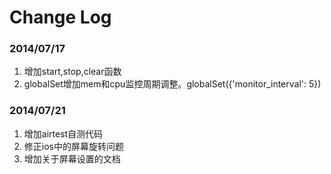 Change Log
=================

### 2014/07/17
1. 增加start,stop,clear函数
1. globalSet增加mem和cpu监控周期调整。globalSet({'monitor_interval': 5})

### 2014/07/21
1. 增加airtest自测代码
2. 修正ios中的屏幕旋转问题
3. 增加关于屏幕设置的文档
